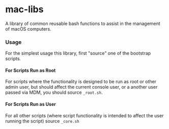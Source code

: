 # mac-libs
A library of common reusable bash functions to assist in the management of macOS computers.

### Usage

For the simplest usage this library, first "source" one of the bootstrap scripts.

#### For Scripts Run as Root

For scripts where the functionality is designed to be run as root or other admin user, but should affect the current console user, or a another user passed via MDM, you should source `_root.sh`.

#### For Scripts Run as User

For all other scripts (where script functionality is intended to affect the user running the script) source `_core.sh`